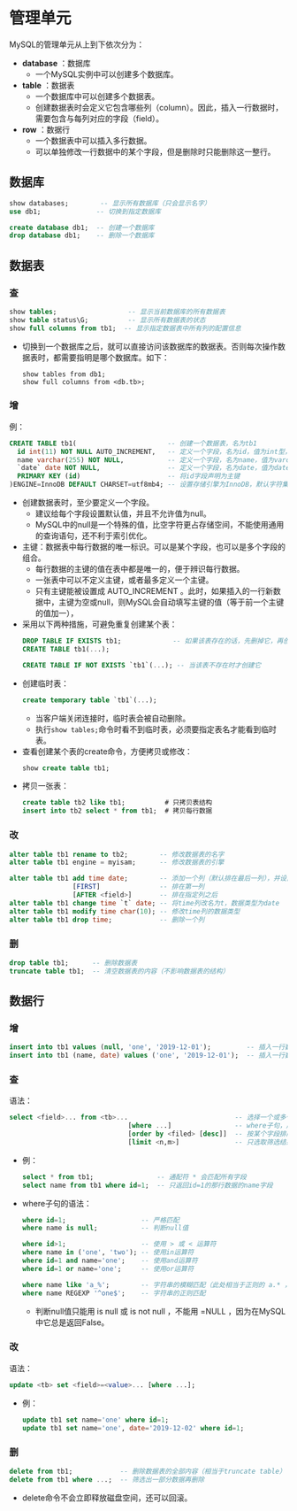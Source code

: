 # 管理单元

MySQL的管理单元从上到下依次分为：
- **database** ：数据库
  - 一个MySQL实例中可以创建多个数据库。
- **table** ：数据表
  - 一个数据库中可以创建多个数据表。
  - 创建数据表时会定义它包含哪些列（column）。因此，插入一行数据时，需要包含与每列对应的字段（field）。
- **row** ：数据行
  - 一个数据表中可以插入多行数据。
  - 可以单独修改一行数据中的某个字段，但是删除时只能删除这一整行。

## 数据库

```sql
show databases;        -- 显示所有数据库（只会显示名字）
use db1;              -- 切换到指定数据库

create database db1;  -- 创建一个数据库
drop database db1;    -- 删除一个数据库
```

## 数据表

### 查

```sql
show tables;                  -- 显示当前数据库的所有数据表
show table status\G;          -- 显示所有数据表的状态
show full columns from tb1;  -- 显示指定数据表中所有列的配置信息
```
- 切换到一个数据库之后，就可以直接访问该数据库的数据表。否则每次操作数据表时，都需要指明是哪个数据库。如下：
    ```
    show tables from db1;
    show full columns from <db.tb>;
    ```

### 增

例：
```sql
CREATE TABLE tb1(                       -- 创建一个数据表，名为tb1
  id int(11) NOT NULL AUTO_INCREMENT,   -- 定义一个字段，名为id，值为int型，并且值自动递增
  name varchar(255) NOT NULL,           -- 定义一个字段，名为name，值为varchar类型（占255字节），并且不允许值为null（否则写入时会报错）
  `date` date NOT NULL,                 -- 定义一个字段，名为date，值为date类型（固定长度，不需要声明占多少字节）
  PRIMARY KEY (id)                      -- 将id字段声明为主键
)ENGINE=InnoDB DEFAULT CHARSET=utf8mb4; -- 设置存储引擎为InnoDB，默认字符集为utf8mb4
```
- 创建数据表时，至少要定义一个字段。
  - 建议给每个字段设置默认值，并且不允许值为null。
  - MySQL中的null是一个特殊的值，比空字符更占存储空间，不能使用通用的查询语句，还不利于索引优化。
- 主键：数据表中每行数据的唯一标识。可以是某个字段，也可以是多个字段的组合。
  - 每行数据的主键的值在表中都是唯一的，便于辨识每行数据。
  - 一张表中可以不定义主键，或者最多定义一个主键。
  - 只有主键能被设置成 AUTO_INCREMENT 。此时，如果插入的一行新数据中，主键为空或null，则MySQL会自动填写主键的值（等于前一个主键的值加一），
- 采用以下两种措施，可避免重复创建某个表：
  ```sql
  DROP TABLE IF EXISTS tb1;             -- 如果该表存在的话，先删掉它，再创建
  CREATE TABLE tb1(...);
  ```
  ```sql
  CREATE TABLE IF NOT EXISTS `tb1`(...); -- 当该表不存在时才创建它
  ```
- 创建临时表：
  ```sql
  create temporary table `tb1`(...);
  ```
  - 当客户端关闭连接时，临时表会被自动删除。
  - 执行`show tables;`命令时看不到临时表，必须要指定表名才能看到临时表。
- 查看创建某个表的create命令，方便拷贝或修改：
  ```sql
  show create table tb1;
  ```
- 拷贝一张表：
  ```sql
  create table tb2 like tb1;          # 只拷贝表结构
  insert into tb2 select * from tb1;  # 拷贝每行数据
  ```

### 改

```sql
alter table tb1 rename to tb2;        -- 修改数据表的名字
alter table tb1 engine = myisam;      -- 修改数据表的引擎

alter table tb1 add time date;        -- 添加一个列（默认排在最后一列），并设置列名、数据类型
                [FIRST]               -- 排在第一列
                [AFTER <field>]       -- 排在指定列之后
alter table tb1 change time `t` date; -- 将time列改名为t，数据类型为date
alter table tb1 modify time char(10); -- 修改time列的数据类型
alter table tb1 drop time;            -- 删除一个列
```

### 删

```sql
drop table tb1;      -- 删除数据表
truncate table tb1;  -- 清空数据表的内容（不影响数据表的结构）
```

## 数据行

### 增

```sql
insert into tb1 values (null, 'one', '2019-12-01');         -- 插入一行数据，给所有字段赋值
insert into tb1 (name, date) values ('one', '2019-12-01');  -- 插入一行数据，给指定的几个字段赋值（前提是其它字段能自动赋值）
```

### 查

语法：
```sql
select <field>... from <tb>...                           -- 选择一个或多个数据表中，每行数据的指定字段（即每张表的指定列）
                              [where ...]                -- where子句，用于筛选数据
                              [order by <filed> [desc]]  -- 按某个字段排序（desc表示降序）
                              [limit <n,m>]              -- 只选取筛选结果中第n条开始的数据，最多选取m条
```
- 例：
  ```sql
  select * from tb1;                -- 通配符 * 会匹配所有字段
  select name from tb1 where id=1;  -- 只返回id=1的那行数据的name字段
  ```
- where子句的语法：
  ```sql
  where id=1;                   -- 严格匹配
  where name is null;           -- 判断null值

  where id>1;                   -- 使用 > 或 < 运算符
  where name in ('one', 'two'); -- 使用in运算符
  where id=1 and name='one';    -- 使用and运算符
  where id=1 or name='one';     -- 使用or运算符

  where name like 'a_%';        -- 字符串的模糊匹配（此处相当于正则的 a.* ，不区分大小写）
  where name REGEXP '^one$';    -- 字符串的正则匹配
  ```
  - 判断null值只能用 is null 或 is not null ，不能用 =NULL ，因为在MySQL中它总是返回False。

### 改

语法：
```sql
update <tb> set <field>=<value>... [where ...];
```
- 例：
  ```sql
  update tb1 set name='one' where id=1;
  update tb1 set name='one', date='2019-12-02' where id=1;
  ```

### 删

```sql
delete from tb1;            -- 删除数据表的全部内容（相当于truncate table）
delete from tb1 where ...;  -- 筛选出一部分数据再删除
```
- delete命令不会立即释放磁盘空间，还可以回滚。

